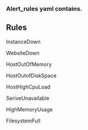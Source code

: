 ### Alert_rules yaml contains.

## Rules
InstanceDown

WebsiteDown

HostOutOfMemory

HostOutofDiskSpace

HostHighCpuLoad

SeriveUnavailable

HighMemoryUsage

FilesystemFull

